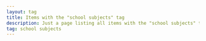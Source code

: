 ```yaml
---
layout: tag
title: Items with the "school subjects" tag
description: Just a page listing all items with the "school subjects" tag
tag: school subjects
---
```

